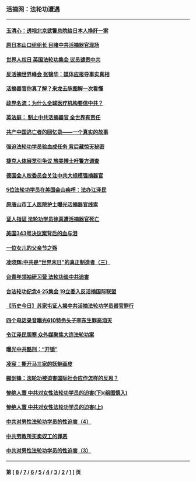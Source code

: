 ### 活摘网：法轮功遭遇
---
#### [玉清心：透视北京武警总院给日本人换肝一案](../../pages/nf5881/n13771978.md?11210430) 
#### [原日本山口组组长 目睹中共活摘器官现场](../../pages/nf5881/n13767360.md?11210430) 
#### [世界人权日 英国法轮功集会 议员谴责中共](../../pages/nf5881/n13431763.md?11210430) 
#### [反活摘世界峰会 张锦华：媒体应报导事实真相](../../pages/nf5881/n13278502.md?11210430) 
#### [活摘器官你真了解？来龙去脉图解一次看懂](../../pages/nf5881/n13013820.md?11210430) 
#### [政界名流：为什么全球医疗机构要信中共？](../../pages/nf5881/n11945479.md?11210430) 
#### [英法庭： 制止中共活摘器官 全世界有责任](../../pages/nf5881/n11330691.md?11210430) 
#### [共产中国逃亡者的回忆录——一个真实的故事](../../pages/nf5881/n10918649.md?11210430) 
#### [强迫法轮功学员验血成任务 背后藏惊天秘密](../../pages/nf5881/n4252384.md?11210430) 
#### [捷克人体展览引争议 旅美博士吁警方调查](../../pages/nf5881/n9429187.md?11210430) 
#### [德国会人权委员会关注中共大规模强摘器官](../../pages/nf5881/n8418950.md?11210430) 
#### [5位法轮功学员在美国会山疾呼：法办江泽民](../../pages/nf5881/n8101519.md?11210430) 
#### [原唐山市工人医院护士曝光活摘器官线索](../../pages/nf5881/n8076384.md?11210430) 
#### [证人指证 法轮功学员徐真遭活摘器官死亡](../../pages/nf5881/n8042467.md?11210430) 
#### [美国343号决议案背后的血与泪](../../pages/nf5881/n8020684.md?11210430) 
#### [一位女儿的父亲节之殇](../../pages/nf5881/n8014122.md?11210430) 
#### [凌晓辉:中共是“世界末日”的真正制造者（三）](../../pages/nf5881/n4210333.md?11210430) 
#### [台青年领袖研习营 法轮功谈中共迫害](../../pages/nf5881/n4141857.md?11210430) 
#### [台法轮功纪念4‧25集会 19立委入反活摘国际联盟](../../pages/nf5881/n4141821.md?11210430) 
#### [【历史今日】苏家屯证人揭中共活摘法轮功学员器官罪行](../../pages/nf5881/n4135912.md?11210430) 
#### [四个电话录音曝光610特务头子李东生罪恶滔天](../../pages/nf5881/n4040060.md?11210430) 
#### [令江泽民胆寒 众外媒聚焦大连法轮功案](../../pages/nf5881/n3932671.md?11210430) 
#### [曝光中共酷刑：“开锁”](../../pages/nf5881/n3889373.md?11210430) 
#### [凌宸：撕开马三家的妖魅画皮](../../pages/nf5881/n3849369.md?11210430) 
#### [郦剑锋：法轮功被迫害国际社会应作怎样的反思？](../../pages/nf5881/n3824560.md?11210430) 
#### [惨绝人寰 中共对女性法轮功学员的迫害(下)(组图慎入)](../../pages/nf5881/n3816285.md?11210430) 
#### [惨绝人寰 中共对女性法轮功学员的迫害(上)](../../pages/nf5881/n3815374.md?11210430) 
#### [中共对男性法轮功学员的性迫害（4）](../../pages/nf5881/n3769144.md?11210430) 
#### [中共劳教所买卖奴工的罪恶](../../pages/nf5881/n3769378.md?11210430) 
#### [中共对男性法轮功学员的性迫害（3）](../../pages/nf5881/n3768231.md?11210430) 

---
#### 第 [ [8](./8.md?11210430) / [7](./7.md?11210430) / [6](./6.md?11210430) / [5](./5.md?11210430) / [4](./4.md?11210430) / [3](./3.md?11210430) / [2](./2.md?11210430) / [1](./1.md?11210430) ] 页
